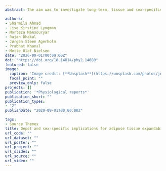 ```yaml
---
abstract: The aim was to investigate long‐term, tissue and sex‐specific impacts of pre and postnatal malnutrition on expandability and functional traits of different adipose tissues in adult sheep. 

authors:
- Sharmila Ahmad
- Lise Kirstine Lyngman
- Morteza Mansouryar
- Rajan Dhakal
- Jørgen Steen Agerholm
- Prabhat Khanal
- Mette Olaf Nielsen
date: "2020-09-01T00:00:00Z"
doi: "https://doi.org/10.14814/phy2.14600"
featured: false
image:
  caption: 'Image credit: [**Unsplash**](https://unsplash.com/photos/jdD8gXaTZsc)'
  focal_point: ""
  preview_only: false
projects: []
publication: '*Physiological reports*'
publication_short: ""
publication_types:
- "2"
publishDate: "2020-09-01T00:00:00Z"

tags:
- Source Themes
title: Depot and sex-specific implications for adipose tissue expandability and functional traits in adulthood of late prenatal and early postnatal malnutrition in a precocial sheep model
url_code: ""
url_dataset: ""
url_poster: ""
url_project: ""
url_slides: ""
url_source: ""
url_video: ""
---
```


